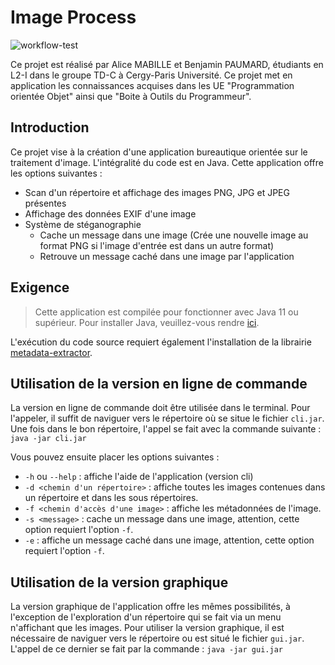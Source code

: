 # Image Process

<!---
La ligne ci dessous affiche un badge indiquant si la compilation du projet Maven est réussie ou non, le test est réalisé en utilsant les actions github
-->
![workflow-test](https://github.com/benjaero/Image-Process/actions/workflows/maven-test.yml/badge.svg)

Ce projet est réalisé par Alice MABILLE et Benjamin PAUMARD, étudiants en L2-I dans le groupe TD-C à Cergy-Paris Université. Ce projet met en application les connaissances acquises dans les UE "Programmation orientée Objet" ainsi que "Boite à Outils du Programmeur".

## Introduction
Ce projet vise à la création d'une application bureautique orientée sur le traitement d'image. L'intégralité du code est en Java.
Cette application offre les options suivantes :
* Scan d'un répertoire et affichage des images PNG, JPG et JPEG présentes
* Affichage des données EXIF d'une image
* Système de stéganographie
  * Cache un message dans une image (Crée une nouvelle image au format PNG si l'image d'entrée est dans un autre format)
  * Retrouve un message caché dans une image par l'application

## Exigence
> Cette application est compilée pour fonctionner avec Java 11 ou supérieur. Pour installer Java, veuillez-vous rendre [ici](https://www.oracle.com/java/technologies/downloads/).

L'exécution du code source requiert également l'installation de la librairie [metadata-extractor](https://github.com/drewnoakes/metadata-extractor).


## Utilisation de la version en ligne de commande
La version en ligne de commande doit être utilisée dans le terminal. Pour l'appeler, il suffit de naviguer vers le répertoire où se situe le fichier `cli.jar`. Une fois dans le bon répertoire, l'appel se fait avec la commande suivante :  `java -jar cli.jar`

Vous pouvez ensuite placer les options suivantes :
* `-h` ou `--help` : affiche l'aide de l'application (version cli)
* `-d <chemin d'un répertoire>` : affiche toutes les images contenues dans un répertoire et dans les sous répertoires.
* `-f <chemin d'accès d'une image>` : affiche les métadonnées de l'image.
* `-s <message>` : cache un message dans une image, attention, cette option requiert l'option `-f`. 
* `-e` : affiche un message caché dans une image, attention, cette option requiert l'option `-f`.

## Utilisation de la version graphique

La version graphique de l'application offre les mêmes possibilités, à l'exception de l'exploration d'un répertoire qui se fait via un menu n'affichant que les images. Pour utiliser la version graphique, il est nécessaire de naviguer vers le répertoire ou est situé le fichier `gui.jar`. L'appel de ce dernier se fait par la commande : `java -jar gui.jar`
